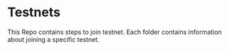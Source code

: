 # Testnets
This Repo contains steps to join testnet. Each folder contains information about joining a specific testnet.
